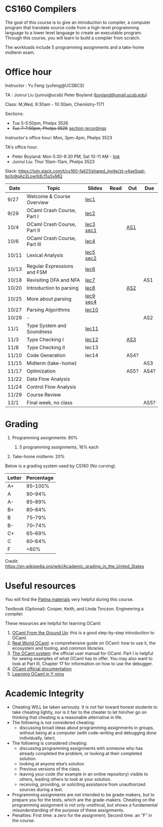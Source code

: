 # CS160 Compilers

The goal of this course is to give an introduction to compiler, a computer program that translate source code from a high-level programming language to a lower level language to create an executable program.
Through this course, you will learn to build a compiler from scratch.

The workloads include 5 programming assignments and a take-home midterm exam.

# Office hour
Instructor : Yu Feng (yufeng@UCSBCS)

TA : Junrui Liu (junrui@ucsb) Peter Boyland (boyland@umail.ucsb.edu)

Class: M,Wed, 9:30am - 10:30am, Chemistry-1171

Sections:
- Tue 5-5:50pm, Phelps 3526 
- ~~Tue 7-7:50pm, Phelps 3526~~ [section recordings](https://www.youtube.com/watch?v=pXnUNXwcN_w&list=PLjN472_C9abru9P1SFMKJKRFe335R-Hlf)

Instructor's office hour: Mon, 3pm-4pm, Phelps 3523

TA's office hour:
- Peter Boyland: Mon 5:30-6:30 PM, Sat 10-11 AM - [link](https://ucsb.zoom.us/j/4548352156?pwd=Wkc1VXVOY3ROaEJZYlpXcUVRQkhIdz09)
- Junrui Liu: Thur 10am-11am, Phelps 3523

Slack: https://join.slack.com/t/cs160-fall21/shared_invite/zt-v4se5qat-bo1o9qAz3LowXdLf5sSyMQ


| Date  | Topic                                         | Slides | Read | Out | Due |
|-------|-----------------------------------------------|--------|------|-----|-----|
| 9/27  | Welcome & Course Overview                                  |  [lec1](lectures/lecture1.pdf)     |      |     |     |
| 9/29  | OCaml Crash Course, Part I                                  |  [lec2](lectures/lecture2.pdf)      |      |     |     |
| 10/4  | OCaml Crash Course, Part II          |  [lec3](lectures/lecture3.pdf) [sec1](https://docs.google.com/presentation/d/1dn9KsnKd55hK6Nmzu2Y1w7sHjNQuuEo9mF4HHkJkhso/edit?usp=sharing)     |     |  [AS1](https://junrui-liu.github.io/patina/assignments/as1.html)   |    |
| 10/6  | OCaml Crash Course, Part III             |  [lec4](lectures/lecture4.pdf)       |     |  |     |
| 10/11  | Lexical Analysis                |  [lec5](lectures/lecture5.pdf)  [sec2](./sections/sec02/)   |      |     |     |
| 10/13 | Regular Expressions and FSM                           |  [lec6](lectures/lecture6.pdf)     |      |   |     |
| 10/18 | Revisiting DFA and NFA                            |  [lec7](lectures/lecture7.pdf)      |      |       |  AS1  |
| 10/20 | Introduction to parsing                          |  [lec8](lectures/lecture8.pdf)      |      | [AS2](https://junrui-liu.github.io/patina/assignments/as2.html)  |    |
| 10/25 | More about parsing | [lec9](lectures/lecture9.pdf) [sec4](sections/sec04)   |     |     |   |
| 10/27 |     Parsing Algorithms    | [lec10](lectures/lecture10.pdf)        |      |    |    |
| 10/29 | - | | | | AS2 |
| 11/1 |    Type System and Soundness       | [lec11](lectures/lecture11.pdf)        |      |    |  |
| 11/3 | Type Checking I   |  [lec12](lectures/lecture12.pdf)       |      |  [AS3](https://junrui-liu.github.io/patina/assignments/as3.html)   |    |
| 11/8 |  Type Checking II                     |  lec13       |      |     |    |
| 11/10  |  Code Generation   | lec14 |      |AS4? |     |
| 11/15  | Midterm (take-home)|        |      |     |  AS3   |
| 11/17  | Optimization |        |      |  AS5?   |  AS4?   |
| 11/22 | Data Flow Analysis                       |         |       |     |     |
| 11/24 | Control Flow Analysis                |        |      |     | |
| 11/29 | Course Review        |         |      |     |    |
| 12/1  | Final week, no class                                 |        |      |     |  AS5?  |


# Grading

1. Programming assignments: 80%
    1. 5 programming assignments, 16% each

2. Take-home midterm: 20%

  

Below is a grading system used by CS160 (No curving).

| Letter | Percentage |
|--------|------------|
| A+     | 95–100%    |
| A      | 90–94%     |
| A-     | 85–89%     |
| B+     | 80–84%     |
| B      | 75–79%     |
| B-     | 70–74%     |
| C+     | 65–69%     |
| C      | 60–64%     |
| F      | <60%       |

Credit: https://en.wikipedia.org/wiki/Academic_grading_in_the_United_States


# Useful resources

You will find the [Patina materials](https://junrui-liu.github.io/patina) very helpful during
this course.

Textbook (Optional): Cooper, Keith, and Linda Torczon. Engineering a compiler.

These resources are helpful for learning OCaml:

1. [OCaml From the Ground Up](https://ocamlbook.org/): this is a good
   step-by-step introduction to OCaml.
2. [Real World OCaml](https://dev.realworldocaml.org/guided-tour.html): a
   comprehensive guide on OCaml: how to use it, the ecosystem and tooling, and
   common libraries.
3. [The OCaml system](https://ocaml.org/releases/4.11/htmlman/index.html): the
   official user manual for OCaml. Part I is helpful for seeing examples of what
   OCaml has to offer. You may also want to look at Part III, Chapter 17 for
   information on how to use the debugger.
4. [OCaml official documentation](https://ocaml.org/learn/)
5. [Learning OCaml in Y mins](https://learnxinyminutes.com/docs/ocaml/)


# Academic Integrity
- Cheating WILL be taken seriously. It is not fair toward honest students to take cheating lightly, nor is it fair to the cheater to let him/her go on thinking that cheating is a reasonable alternative in life.
- The following is not considered cheating:
   - discussing broad ideas about programming assignments in groups, without being at a computer (with code-writing and debugging done individually, later).
- The following is considered cheating:
   - discussing programming assignments with someone who has already completed the problem, or looking at their completed solution.
   - looking at anyone else’s solution
   - Previous versions of the class.
   - leaving your code (for example in an online repository) visible to others, leading others to look at your solution.
   - receiving, providing, or soliciting assistance from unauthorized sources during a test.
- Programming assignments are not intended to be grade-makers, but to prepare you for the tests, which are the grade-makers. Cheating on the programming assignment is not only unethical, but shows a fundamental misunderstanding of the purpose of these assignments.
- Penalties: First time: a zero for the assignment; Second time: an “F” in the course.



